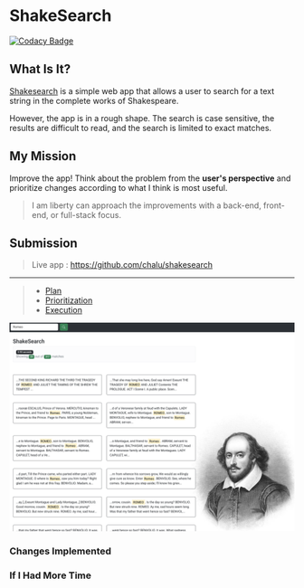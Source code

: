 # ShakeSearch

[![Codacy Badge](https://app.codacy.com/project/badge/Grade/7fc94d170eff459eb06cf0ee4eb82579)](https://www.codacy.com/gh/chalu/shakesearch/dashboard?utm_source=github.com&amp;utm_medium=referral&amp;utm_content=chalu/shakesearch&amp;utm_campaign=Badge_Grade)

## What Is It?
[Shakesearch](https://pulley-shakesearch.onrender.com/) is a simple web app that allows a user to search for a text string in the complete works of Shakespeare.

However, the app is in a rough shape. The search is case sensitive, the results are difficult to read, and the search is limited to exact matches.

## My Mission

Improve the app!
Think about the problem from the **user's perspective** and prioritize changes according to what I think is most useful.

> I am liberty can approach the improvements with a back-end, front-end, or full-stack focus.


## Submission

> Live app :  https://github.com/chalu/shakesearch
---
> * [Plan](https://github.com/users/chalu/projects/1/views/1)
> * [Prioritization](https://github.com/users/chalu/projects/1/views/3)
> * [Execution](https://github.com/users/chalu/projects/1/views/2)

![ShakeSearch](./app-on-desktop.png "ShakeSearch")

### Changes Implemented

### If I Had More Time 
